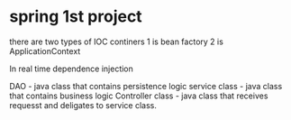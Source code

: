 # spring 1st project 
  there are two types of IOC continers 
       1 is bean factory
       2 is ApplicationContext
       
       
  In real time dependence injection
  
  DAO - java class that contains persistence logic
  service class - java class that contains business logic
  Controller class - java class that receives requesst and deligates to service class.
  